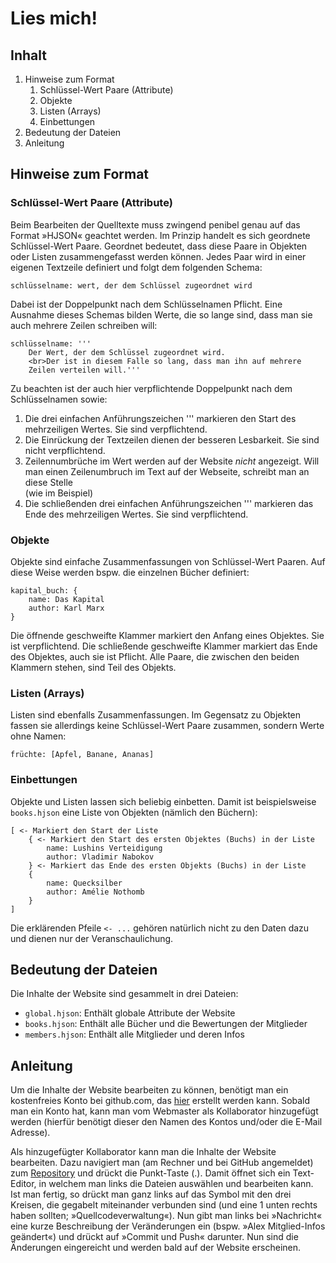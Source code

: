 # Lies mich!

## Inhalt

1. Hinweise zum Format
    1. Schlüssel-Wert Paare (Attribute)
    2. Objekte
    3. Listen (Arrays)
    4. Einbettungen
2. Bedeutung der Dateien
3. Anleitung

## Hinweise zum Format

### Schlüssel-Wert Paare (Attribute)

Beim Bearbeiten der Quelltexte muss zwingend penibel genau auf das Format
»HJSON« geachtet werden. Im Prinzip handelt es sich geordnete Schlüssel-Wert
Paare. Geordnet bedeutet, dass diese Paare in Objekten oder Listen
zusammengefasst werden können. Jedes Paar wird in einer eigenen Textzeile definiert und folgt dem folgenden Schema:

```
schlüsselname: wert, der dem Schlüssel zugeordnet wird
```

Dabei ist der Doppelpunkt nach dem Schlüsselnamen Pflicht. Eine Ausnahme dieses
Schemas bilden Werte, die so lange sind, dass man sie auch mehrere Zeilen schreiben will:

```
schlüsselname: '''
    Der Wert, der dem Schlüssel zugeordnet wird.
    <br>Der ist in diesem Falle so lang, dass man ihn auf mehrere
    Zeilen verteilen will.'''
```

Zu beachten ist der auch hier verpflichtende Doppelpunkt nach dem Schlüsselnamen sowie:

1. Die drei einfachen Anführungszeichen ''' markieren den Start des mehrzeiligen Wertes. Sie sind verpflichtend.
2. Die Einrückung der Textzeilen dienen der besseren Lesbarkeit. Sie sind nicht verpflichtend.
3. Zeilennumbrüche im Wert werden auf der Website _nicht_ angezeigt. Will man
   einen Zeilenumbruch im Text auf der Webseite, schreibt man an diese Stelle <br> (wie im Beispiel)
4. Die schließenden drei einfachen Anführungszeichen ''' markieren das Ende des mehrzeiligen Wertes. Sie sind verpflichtend.

### Objekte

Objekte sind einfache Zusammenfassungen von Schlüssel-Wert Paaren. Auf diese
Weise werden bspw. die einzelnen Bücher definiert:

```
kapital_buch: {
    name: Das Kapital
    author: Karl Marx
}
```

Die öffnende geschweifte Klammer markiert den Anfang eines Objektes. Sie ist
verpflichtend. Die schließende geschweifte Klammer markiert das Ende des
Objektes, auch sie ist Pflicht. Alle Paare, die zwischen den beiden Klammern
stehen, sind Teil des Objekts.

### Listen (Arrays)

Listen sind ebenfalls Zusammenfassungen. Im Gegensatz zu Objekten fassen sie
allerdings keine Schlüssel-Wert Paare zusammen, sondern Werte ohne Namen:

```
früchte: [Apfel, Banane, Ananas]
```

### Einbettungen

Objekte und Listen lassen sich beliebig einbetten. Damit ist beispielsweise
`books.hjson` eine Liste von Objekten (nämlich den Büchern):

```
[ <- Markiert den Start der Liste
    { <- Markiert den Start des ersten Objektes (Buchs) in der Liste
        name: Lushins Verteidigung
        author: Vladimir Nabokov
    } <- Markiert das Ende des ersten Objekts (Buchs) in der Liste
    {
        name: Quecksilber
        author: Amélie Nothomb
    }
]
```

Die erklärenden Pfeile `<- ...` gehören natürlich nicht zu den Daten dazu und
dienen nur der Veranschaulichung.

## Bedeutung der Dateien

Die Inhalte der Website sind gesammelt in drei Dateien:

- `global.hjson`: Enthält globale Attribute der Website
- `books.hjson`: Enthält alle Bücher und die Bewertungen der Mitglieder
- `members.hjson`: Enthält alle Mitglieder und deren Infos

## Anleitung

Um die Inhalte der Website bearbeiten zu können, benötigt man ein kostenfreies Konto bei
github.com, das [hier](https://github.com/signup) erstellt werden kann. Sobald
man ein Konto hat, kann man vom Webmaster als Kollaborator hinzugefügt werden
(hierfür benötigt dieser den Namen des Kontos und/oder die E-Mail Adresse).

Als hinzugefügter Kollaborator kann man die Inhalte der Website bearbeiten.
Dazu navigiert man (am Rechner und bei GitHub angemeldet) zum
[Repository](https://www.github.com/buchklub-lipsia/inhalte) und drückt die
Punkt-Taste (.). Damit öffnet sich ein Text-Editor, in welchem man links die
Dateien auswählen und bearbeiten kann. Ist man fertig, so drückt man ganz links
auf das Symbol mit den drei Kreisen, die gegabelt miteinander verbunden sind
(und eine 1 unten rechts haben sollten; »Quellcodeverwaltung«). Nun gibt man
links bei »Nachricht« eine kurze Beschreibung der Veränderungen ein (bspw.
»Alex Mitglied-Infos geändert«) und drückt auf »Commit und Push« darunter. Nun
sind die Änderungen eingereicht und werden bald auf der Website erscheinen.
